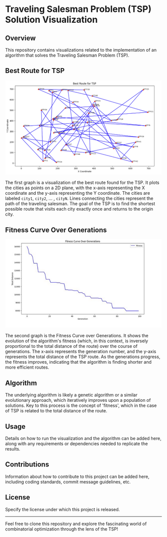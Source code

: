 
# Traveling Salesman Problem (TSP) Solution Visualization

## Overview
This repository contains visualizations related to the implementation of an algorithm that solves the Traveling Salesman Problem (TSP).

## Best Route for TSP

![Best Route for TSP](best-route-tsp.jpg)

The first graph is a visualization of the best route found for the TSP. It plots the cities as points on a 2D plane, with the x-axis representing the X coordinate and the y-axis representing the Y coordinate. The cities are labeled `city1`, `city2`, ... , `cityN`. Lines connecting the cities represent the path of the traveling salesman. The goal of the TSP is to find the shortest possible route that visits each city exactly once and returns to the origin city.

## Fitness Curve Over Generations

![Fitness Curve Over Generations](fitness-curve.jpg)

The second graph is the Fitness Curve over Generations. It shows the evolution of the algorithm's fitness (which, in this context, is inversely proportional to the total distance of the route) over the course of generations. The x-axis represents the generation number, and the y-axis represents the total distance of the TSP route. As the generations progress, the fitness improves, indicating that the algorithm is finding shorter and more efficient routes.

## Algorithm

The underlying algorithm is likely a genetic algorithm or a similar evolutionary approach, which iteratively improves upon a population of solutions. Key to this process is the concept of 'fitness', which in the case of TSP is related to the total distance of the route.

## Usage

Details on how to run the visualization and the algorithm can be added here, along with any requirements or dependencies needed to replicate the results.

## Contributions

Information about how to contribute to this project can be added here, including coding standards, commit message guidelines, etc.

## License

Specify the license under which this project is released.

---

Feel free to clone this repository and explore the fascinating world of combinatorial optimization through the lens of the TSP!
